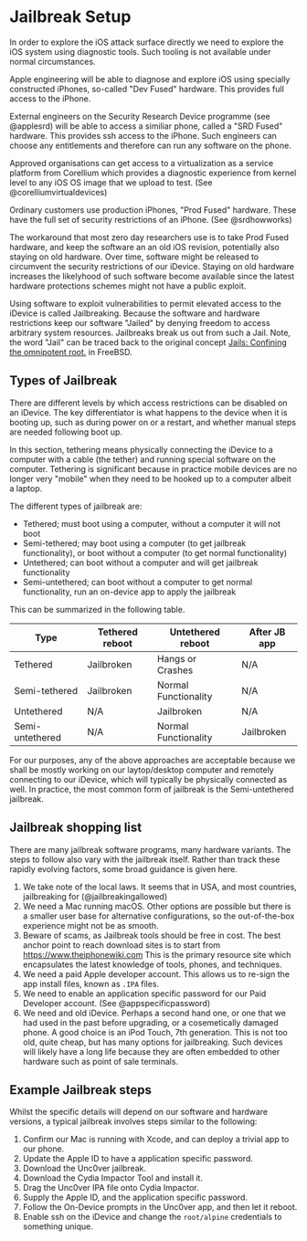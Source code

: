 # Jailbreak Setup

In order to explore the iOS attack surface directly we need to explore the iOS system using diagnostic tools.  Such tooling is not available under normal circumstances.

Apple engineering will be able to diagnose and explore iOS using specially constructed iPhones, so-called "Dev Fused" hardware.  This provides full access to the iPhone.

External engineers on the Security Research Device programme (see @applesrd) will be able to access a similiar phone, called a "SRD Fused" hardware.  This provides ssh access to the iPhone.  Such engineers can choose any entitlements and therefore can run any software on the phone.

Approved organisations can get access to a virtualization as a service platform from Corellium which provides a diagnostic experience from kernel level to any iOS OS image that we upload to test. (See @corelliumvirtualdevices)

Ordinary customers use production iPhones, "Prod Fused" hardware.  These have the full set of security restrictions of an iPhone. (See @srdhowworks)

The workaround that most zero day researchers use is to take Prod Fused hardware, and keep the software an an old iOS revision, potentially also staying on old hardware.  Over time, software might be released to circumvent the security restrictions of our iDevice.  Staying on old hardware increases the likelyhood of such software become available since the latest hardware protections schemes might not have a public exploit.

Using software to exploit vulnerabilities to permit elevated access to the iDevice is called Jailbreaking.  Because the software and hardware restrictions keep our software "Jailed" by denying freedom to access arbitrary system resources.  Jailbreaks break us out from such a Jail.  Note, the word "Jail" can be traced back to the original concept [Jails: Confining the omnipotent root.](./Bibliography.md#JR) in FreeBSD.

## Types of Jailbreak

There are different levels by which access restrictions can be disabled on an iDevice.  The key differentiator is what happens to the device when it is booting up, such as during power on or a restart, and whether manual steps are needed following boot up.

In this section, tethering means physically connecting the iDevice to a computer with a cable (the tether) and running special software on the computer.  Tethering is significant because in practice mobile devices are no longer very "mobile" when they need to be hooked up to a computer albeit a laptop.

The different types of jailbreak are:

- Tethered; must boot using a computer, without a computer it will not boot
- Semi-tethered; may boot using a computer (to get jailbreak functionality), or boot without a computer (to get normal functionality) 
- Untethered; can boot without a computer and will get jailbreak functionality
- Semi-untethered; can boot without a computer to get normal functionality, run an on-device app to apply the jailbreak

This can be summarized in the following table.

| Type | Tethered reboot | Untethered reboot | After JB app |
| -- | -- | -- | -- |
| Tethered | Jailbroken | Hangs or Crashes | N/A |
| Semi-tethered | Jailbroken | Normal Functionality | N/A |
| Untethered | N/A | Jailbroken  | N/A |
| Semi-untethered | N/A | Normal Functionality | Jailbroken |

For our purposes, any of the above approaches are acceptable because we shall be mostly working on our laytop/desktop computer and remotely connecting to our iDevice, which will typically be physically connected as well.  In practice, the most common form of jailbreak is the Semi-untethered jailbreak.

## Jailbreak shopping list

There are many jailbreak software programs, many hardware variants.  The steps to follow also vary with the jailbreak itself.  Rather than track these rapidly evolving factors, some broad guidance is given here.

1.  We take note of the local laws.  It seems that in USA, and most countries, jailbreaking for (@jailbreakingallowed)
1.  We need a Mac running macOS.  Other options are possible but there is a smaller user base for alternative configurations, so the out-of-the-box experience might not be as smooth.
1.  Beware of scams, as Jailbreak tools should be free in cost.  The best anchor point to reach download sites is to start from https://www.theiphonewiki.com  This is the primary resource site which encapsulates the latest knowledge of tools, phones, and techniques.
1.  We need a paid Apple developer account.  This allows us to re-sign the app install files, known as `.IPA` files.
1.  We need to enable an application specific password for our Paid Developer account.  (See @appspecificpassword)
1.  We need and old iDevice.  Perhaps a second hand one, or one that we had used in the past before upgrading, or a cosemetically damaged phone.  A good choice is an iPod Touch, 7th generation.  This is not too old, quite cheap, but has many options for jailbreaking.  Such devices will likely have a long life because they are often embedded to other hardware such as point of sale terminals.

## Example Jailbreak steps

Whilst the specific details will depend on our software and hardware versions, a typical jailbreak involves steps similar to the following:

1. Confirm our Mac is running with Xcode, and can deploy a trivial app to our phone.
1. Update the Apple ID to have a application specific password.
1. Download the Unc0ver jailbreak.
1. Download the Cydia Impactor Tool and install it.
1. Drag the Unc0ver IPA file onto Cydia Impactor.
1. Supply the Apple ID, and the application specific password.
1. Follow the On-Device prompts in the Unc0ver app, and then let it reboot.
1. Enable ssh on the iDevice and change the `root/alpine` credentials to something unique.
